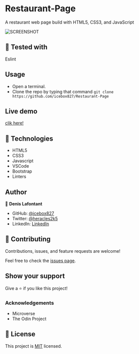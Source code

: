 # Restaurant-Page

A restaurant web page build with HTML5, CSS3, and JavaScript

![SCREENSHOT](app_screenshot.png)

## 🔨 Tested with

Eslint

## Usage

- Open a terminal.
- Clone the repo by typing that command `git clone https://github.com/icebox827/Restaurant-Page`  

## Live demo

[clik here!](https://icebox827.github.io/Restaurant-Page//.)

## 🔨 Technologies

- HTML5
- CSS3
- Javascript
- VSCode
- Bootstrap
- Linters

## Author

👤 **Denis Lafontant**

- GitHub: [@icebox827](https://github.com/icebox827)
- Twitter: [@heracles2k5](https://twitter.com/@heracles2k5)
- LinkedIn: [LinkedIn](https://www.linkedin.com/in/denis-lafontant/)

## 🤝 Contributing

Contributions, issues, and feature requests are welcome!

Feel free to check the [issues page](https://github.com/icebox827/Restaurant-Page/issues/1).

## Show your support

Give a ⭐️ if you like this project!

### Acknowledgements

- Microverse
- The Odin Project

## 📝 License

This project is [MIT](./LICENSE) licensed.
